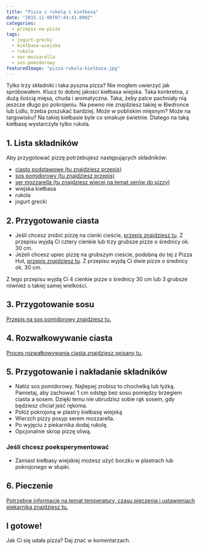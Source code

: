 ```yaml
---
title: "Pizza z rukolą i kiełbasą"
date: "2015-11-08T07:44:41.000Z"
categories: 
  - przepis-na-pizze
tags: 
  - jogurt-grecki
  - kielbasa-wiejska
  - rukola
  - ser-mozzarella
  - sos-pomidorowy
featuredImage: "pizza-rukola-kielbasa.jpg"
---
```


Tylko trzy składniki i taka pyszna pizza? Nie mogłem uwierzyć jak spróbowałem. Klucz to dobrej jakości kiełbasa wiejska. Taka konkretna, z dużą ilością mięsa, chuda i aromatyczna. Taka, żeby palce pachniały nią jeszcze długo po pokrojeniu. Na pewno nie znajdziesz takiej w Biedronce lub Lidlu, trzeba poszukać bardziej. Może w pobliskim mięsnym? Może na targowisku? Na takiej kiełbasie byle co smakuje świetnie. Dlatego na taką kiełbasę wystarczyła tylko rukola.

## 1\. Lista składników

Aby przygotować pizzę potrzebujesz następujących składników:

- <a title="Przepis na ciasto podstawowe" href="/przepis-na-ciasto-na-pizze/">ciasto podstawowe (tu znajdziesz przepis)</a>
- <a title="Przepis na sos pomidorowy" href="/sos-pomidorowy/">sos pomidorowy (tu znajdziesz przepis)</a>
- <a title="Ser do pizzy" href="/jaki-ser-wybrac-do-pizzy/">ser mozzarella (tu znajdziesz więcej na temat serów do pizzy)</a>
- wiejska kiełbasa
- rukola
- jogurt grecki

## 2\. Przygotowanie ciasta

- Jeśli chcesz zrobić pizzę na cienki cieście, <a title="Przepis na ciasto podstawowe" href="/przepis-na-ciasto-na-pizze/">przepis znajdziesz tu</a>. Z przepisu wyjdą Ci cztery cienkie lub trzy grubsze pizze o średnicy ok. 30 cm.
- Jeżeli chcesz upiec pizzę na grubszym cieście, podobną do tej z Pizza Hut, <a title="Przepis na pizzę na grubym cieście" href="/jak-zrobic-ciasto-na-pizze-jak-w-pizza-hut/">przepis znajdziesz tu</a>. Z przepisu wyjdą Ci dwie pizze o średnicy ok. 30 cm.

Z tego przepisu wyjdą Ci 4 cienkie pizze o średnicy 30 cm lub 3 grubsze również o takiej samej wielkości.

## 3\. Przygotowanie sosu

<a title="Przepis na sos pomidorowy" href="/sos-pomidorowy/">Przepis na sos pomidorowy znajdziesz tu.</a>

## 4\. Rozwałkowywanie ciasta

<a title="Rozwałkowywanie ciasta" href="/jak-walkowac-ciasto-pizzy/">Proces rozwałkowywania ciasta znajdziesz opisany tu.</a>

## 5\. Przygotowanie i nakładanie składników

- Nałóż sos pomidorowy. Najlepiej zrobisz to chochelką lub łyżką. Pamietaj, aby zachować 1 cm odstęp bez sosu pomiędzy brzegiem ciasta a sosem. Dzięki temu nie ubrudzisz sobie rąk sosem, gdy będziesz chciał jeść rękoma.
- Połóż pokrojoną w plastry kiełbasę wiejską
- Wierzch pizzy posyp serem mozzarella.
- Po wyjęciu z piekarnika dodaj rukolę.
- Opcjonalnie skrop pizzę oliwą.

### Jeśli chcesz poeksperymentować

- Zamiast kiełbasy wiejskiej możesz użyć boczku w plastrach lub pokrojonego w słupki.

## 6\. Pieczenie

<a title="Jak ustawić piekarnik do pieczenia pizzy" href="/jak-ustawic-piekarnik-pieczenia-pizzy/">Potrzebne informacje na temat temperatury, czasu pieczenia i ustawieniach piekarnika znajdziesz tu.</a>

## I gotowe!

Jak Ci się udała pizza? Daj znać w komentarzach.

